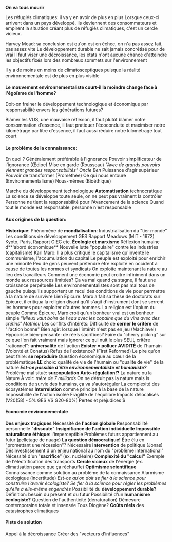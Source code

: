 **On va tous mourir**

Les réfugiés climatiques: il va y en avoir de plus en plus
	Lorsque ceux-ci arrivent dans un pays développé, ils deviennent des consommateurs et empirent la situation créant plus de réfugiés climatiques, c'est un cercle vicieux.
	
Harvey Mead: sa conclusion est qu'on est en échec, on n'a pas assez fait, pas assez vite
	Le développement durable ne sait jamais concrétisé pour de vrai
	Il faut viser une décroissance, les états n'ont aucune chance d'atteindre les objectifs fixés lors des nombreux sommets sur l'environnement

Il y a de moins en moins de climatosceptiques puisque la réalité environnementale est de plus en plus visible

#### Le mouvement environnementaliste court-il la moindre change face à l'égoïsme de l'homme?

Doit-on freiner le développement technologique et économique par responsabilité envers les générations futures?

Blâmer les VUS, une mauvaise réflexion, il faut plutôt blâmer notre consommation d'essence, il faut pratiquer l'écoconduite et maximiser notre kilométrage par litre d'essence, il faut aussi réduire notre kilométrage tout court

#### Le problème de la connaissance:

En quoi ? Généralement préférable à l'ignorance
	Pouvoir simplificateur de l'ignorance (Œdipe)
	Mise en garde (Rousseau)
	*"Avec de grands pouvoirs viennent grandes responsabilités" Oncle Ben*
	Puissance d'agir supérieur
Pouvoir de transformer (Prométhée)
	Ce qui nous entoure (Environnementalisme)
	Nous-mêmes (Bioéthique)

Marche du développement technologique
	**Automatisation** technocratique
	La science se développe toute seule, on ne peut pas vraiment la contrôler
	Personne ne tient la responsabilité pour l'Avancement de la science
	Quand tout le monde est responsable, personne n'est responsable

#### Aux origines de la question:

**Historique**:
	Phénomène de **mondialisation**:
		Industrialisation du "tier monde"
		Les conditions de développement
		GES
	Rapport Meadows (MIT - 1972)
		Kyoto, Paris, Rapport GIEC etc.
	**Écologie et marxisme**
		Réflexion humaine d**'abord économique**
		Nouvelle lutte "populaire" contre les industries (capitalisme)
		Karl Marx: Il a plus critiqué le capitalisme qu'inventé le communisme, l'accumulation du capital
			Le peuple est exploité pour enrichir une minorité
			Peu de gens peuvent prétendre être exploité en occident à cause de toutes les normes et syndicats
			On exploite maintenant la nature au lieu des travailleurs
			Comment une économie peut croitre infiniment dans un monde aux ressources limitées?
				Ça va mal quand ça stagne, il faut une croissance perpétuelle
				Les environnementalistes sont pas mal tous de gauche puisqu'ils supportent un recul des conditions de vie pour permettre à la nature de survivre
			Lien Épicure: Marx a fait sa thèse de doctorats sur Épicure, il critiqua la religion disant qu'il s'agit d'instrument dont se serrent les hommes pour exploiter d'autres hommes. La religion est l'opium du peuple
			Comme Épicure, Marx croit qu'un bonheur vrai est un bonheur simple
			*"Mieux vaut boire de l'eau avec les copains que du vins avec des crétins" Mathieu*
	Les conflits d'intérêts:
		Difficulté de **cerner le critère** de "l'action bonne"
			Bien agir: lorsque l'intérêt n'est pas en jeu (Machiavel)
			Hypocrisie bien-pensante: de réels sacrifices?
				Faire du "cherry picking" sur ce que l'on fait vraiment mais ignorer ce qui nuit le plus
		SEUL critère "rationnel": **universalité** de l'action
		**Exister = polluer**
			**AVIDITÉ** de l'humain (Volonté et Conatus)
			Refus de l'existence? (First Reformed)
			Le pire qu'on peut faire: **se reproduire**
		Question économique au cœur de la problématique
			**LE** choix: qualité de vie de l'humain ou "qualité de vie" de la nature
			***Est-ce possible d'être environnementaliste et humaniste?***
		Problème mal situé: **surpopulation**
			**Auto-régulation!?** La nature ou la Nature
			À voir: *mère de 7 milliards*
			On ne détruit pas la nature mais ls conditions de survie des humains, ça va s'autoréguler
	La complexité des écosystèmes
		**Interrelation** comme principe à la base de la nature
			Impossibilité de l'action isolée
			Fragilité de l'équilibre
			Impacts délocalisés (V20(58) - 5% GES VS G20-80%)
				Pertes et préjudices $

#### Économie environnementale

**Des enjeux tragiques**
	Nécessité de **l'action globale**
		Responsabilité personnelle "**dissoute**"
		**Insignifiance de l'action individuelle**
		**Impossible naturalisme éthique**: l'imperceptible
		Problèmes futurs appartiennent au futur (pelletage de nuage)
	**La question démocratique!**
		Être élu en "promettant une récession"?
		Nécessaire **intervention** de politique (Jonas)
	Désinvestissement d'un enjeu national au nom du "problème international"
	Nécessité d'un "**sacrifice**" (ex. nucléaire)
	**Complexité du "calcul"**
		Exemple de l'électrification des transports
		**Cercle vicieux** de l'énergie (ex. climatisation parce que ça réchauffe)
	**Optimisme scientifique**
		Connaissance comme solution au problème de la connaissance
		Alarmisme écologique (incertitude)
		*Est-ce qu'on doit se fier à la science pour construire l'avenir écologiste?*
		*Se fier à la science pour régler les problèmes qu'elle a elle-même engendrés*
	Possibilité du **développement durable?**
		Définition: besoin du présent et du futur
	Possibilité d'un **humanisme écologiste?**
		Question de l'authenticité (dénaturation)
		Démesure contemporaine totale et insensée
		Tous Diogène?
	**Coûts réels** des catastrophes climatiques

#### Piste de solution

Appel à la décroissance
Créer des "vecteurs d'influences"